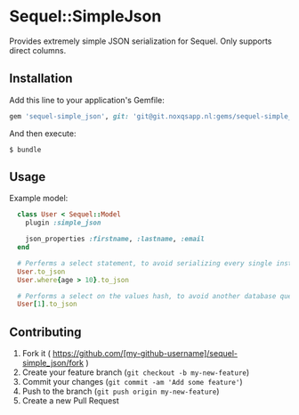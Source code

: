 # Sequel::SimpleJson

Provides extremely simple JSON serialization for Sequel. Only supports direct columns.

## Installation

Add this line to your application's Gemfile:

```ruby
gem 'sequel-simple_json', git: 'git@git.noxqsapp.nl:gems/sequel-simple_json.git'
```

And then execute:

    $ bundle

## Usage

Example model:

```ruby
  class User < Sequel::Model
    plugin :simple_json

    json_properties :firstname, :lastname, :email
  end

  # Perferms a select statement, to avoid serializing every single instance.
  User.to_json
  User.where{age > 10}.to_json

  # Performs a select on the values hash, to avoid another database query.
  User[1].to_json
```

## Contributing

1. Fork it ( https://github.com/[my-github-username]/sequel-simple_json/fork )
2. Create your feature branch (`git checkout -b my-new-feature`)
3. Commit your changes (`git commit -am 'Add some feature'`)
4. Push to the branch (`git push origin my-new-feature`)
5. Create a new Pull Request
